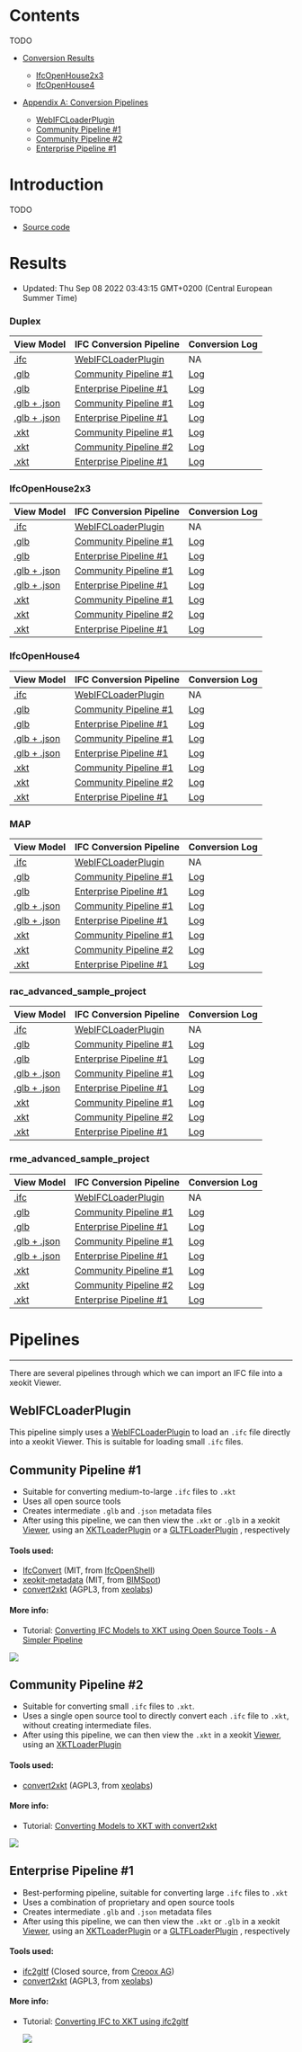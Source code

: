# Contents

TODO

- [Conversion Results](#conversion-results)
    + [IfcOpenHouse2x3](#ifcopenhouse2x3)
    + [IfcOpenHouse4](#ifcopenhouse4)

- [Appendix A: Conversion Pipelines](#conversion-results)
    * [WebIFCLoaderPlugin](#webifcloaderplugin)
    * [Community Pipeline #1](#community-pipeline--1)
    * [Community Pipeline #2](#community-pipeline--2)
    * [Enterprise Pipeline #1](#enterprise-pipeline--1)

# Introduction

TODO
* [Source code](https://github.com/xeokit/xeokit-pipeline)


# Results


* Updated: Thu Sep 08 2022 03:43:15 GMT+0200 (Central European Summer Time)


### Duplex


| View Model | IFC Conversion Pipeline | Conversion Log |
| --- | --- | --- |
| [.ifc](viewModel.html?src=converted/Duplex/model.ifc) | [WebIFCLoaderPlugin](https://xeokit.github.io/xeokit-sdk/docs/class/src/plugins/WebIFCLoaderPlugin/WebIFCLoaderPlugin.js~WebIFCLoaderPlugin.html) | NA |
| [.glb](viewModel.html?src=converted/Duplex/community1/model.glb) | [Community Pipeline #1](#community-pipeline-1) | [Log](converted/Duplex/community1/log.txt) |
| [.glb](viewModel.html?src=converted/Duplex/enterprise1/model.glb) | [Enterprise Pipeline #1](#enterprise-pipeline-1) | [Log](converted/Duplex/enterprise1/log.txt) |
| [.glb + .json](viewModel.html?src=converted/Duplex/community1/model.glb&metaModelSrc=converted/Duplex/community1/model.json) | [Community Pipeline #1](#community-pipeline-1)  | [Log](converted/Duplex/community1/log.txt) |
| [.glb + .json](viewModel.html?src=converted/Duplex/enterprise1/model.glb&metaModelSrc=converted/Duplex/enterprise1/model.json) | [Enterprise Pipeline #1](#enterprise-pipeline-1)  | [Log](converted/Duplex/enterprise1/log.txt) |
| [.xkt](viewModel.html?src=converted/Duplex/community1/model.xkt) | [Community Pipeline #1](#community-pipeline-1) | [Log](converted/Duplex/community1/log.txt) |
| [.xkt](viewModel.html?src=converted/Duplex/community2/model.xkt) | [Community Pipeline #2](#community-pipeline-2) | [Log](converted/Duplex/community2/log.txt) |
| [.xkt](viewModel.html?src=converted/Duplex/enterprise1/model.xkt)| [Enterprise Pipeline #1](#enterprise-pipeline-1) | [Log](converted/Duplex/enterprise1/log.txt) |


### IfcOpenHouse2x3


| View Model | IFC Conversion Pipeline | Conversion Log |
| --- | --- | --- |
| [.ifc](viewModel.html?src=converted/IfcOpenHouse2x3/model.ifc) | [WebIFCLoaderPlugin](https://xeokit.github.io/xeokit-sdk/docs/class/src/plugins/WebIFCLoaderPlugin/WebIFCLoaderPlugin.js~WebIFCLoaderPlugin.html) | NA |
| [.glb](viewModel.html?src=converted/IfcOpenHouse2x3/community1/model.glb) | [Community Pipeline #1](#community-pipeline-1) | [Log](converted/IfcOpenHouse2x3/community1/log.txt) |
| [.glb](viewModel.html?src=converted/IfcOpenHouse2x3/enterprise1/model.glb) | [Enterprise Pipeline #1](#enterprise-pipeline-1) | [Log](converted/IfcOpenHouse2x3/enterprise1/log.txt) |
| [.glb + .json](viewModel.html?src=converted/IfcOpenHouse2x3/community1/model.glb&metaModelSrc=converted/IfcOpenHouse2x3/community1/model.json) | [Community Pipeline #1](#community-pipeline-1)  | [Log](converted/IfcOpenHouse2x3/community1/log.txt) |
| [.glb + .json](viewModel.html?src=converted/IfcOpenHouse2x3/enterprise1/model.glb&metaModelSrc=converted/IfcOpenHouse2x3/enterprise1/model.json) | [Enterprise Pipeline #1](#enterprise-pipeline-1)  | [Log](converted/IfcOpenHouse2x3/enterprise1/log.txt) |
| [.xkt](viewModel.html?src=converted/IfcOpenHouse2x3/community1/model.xkt) | [Community Pipeline #1](#community-pipeline-1) | [Log](converted/IfcOpenHouse2x3/community1/log.txt) |
| [.xkt](viewModel.html?src=converted/IfcOpenHouse2x3/community2/model.xkt) | [Community Pipeline #2](#community-pipeline-2) | [Log](converted/IfcOpenHouse2x3/community2/log.txt) |
| [.xkt](viewModel.html?src=converted/IfcOpenHouse2x3/enterprise1/model.xkt)| [Enterprise Pipeline #1](#enterprise-pipeline-1) | [Log](converted/IfcOpenHouse2x3/enterprise1/log.txt) |


### IfcOpenHouse4


| View Model | IFC Conversion Pipeline | Conversion Log |
| --- | --- | --- |
| [.ifc](viewModel.html?src=converted/IfcOpenHouse4/model.ifc) | [WebIFCLoaderPlugin](https://xeokit.github.io/xeokit-sdk/docs/class/src/plugins/WebIFCLoaderPlugin/WebIFCLoaderPlugin.js~WebIFCLoaderPlugin.html) | NA |
| [.glb](viewModel.html?src=converted/IfcOpenHouse4/community1/model.glb) | [Community Pipeline #1](#community-pipeline-1) | [Log](converted/IfcOpenHouse4/community1/log.txt) |
| [.glb](viewModel.html?src=converted/IfcOpenHouse4/enterprise1/model.glb) | [Enterprise Pipeline #1](#enterprise-pipeline-1) | [Log](converted/IfcOpenHouse4/enterprise1/log.txt) |
| [.glb + .json](viewModel.html?src=converted/IfcOpenHouse4/community1/model.glb&metaModelSrc=converted/IfcOpenHouse4/community1/model.json) | [Community Pipeline #1](#community-pipeline-1)  | [Log](converted/IfcOpenHouse4/community1/log.txt) |
| [.glb + .json](viewModel.html?src=converted/IfcOpenHouse4/enterprise1/model.glb&metaModelSrc=converted/IfcOpenHouse4/enterprise1/model.json) | [Enterprise Pipeline #1](#enterprise-pipeline-1)  | [Log](converted/IfcOpenHouse4/enterprise1/log.txt) |
| [.xkt](viewModel.html?src=converted/IfcOpenHouse4/community1/model.xkt) | [Community Pipeline #1](#community-pipeline-1) | [Log](converted/IfcOpenHouse4/community1/log.txt) |
| [.xkt](viewModel.html?src=converted/IfcOpenHouse4/community2/model.xkt) | [Community Pipeline #2](#community-pipeline-2) | [Log](converted/IfcOpenHouse4/community2/log.txt) |
| [.xkt](viewModel.html?src=converted/IfcOpenHouse4/enterprise1/model.xkt)| [Enterprise Pipeline #1](#enterprise-pipeline-1) | [Log](converted/IfcOpenHouse4/enterprise1/log.txt) |


### MAP


| View Model | IFC Conversion Pipeline | Conversion Log |
| --- | --- | --- |
| [.ifc](viewModel.html?src=converted/MAP/model.ifc) | [WebIFCLoaderPlugin](https://xeokit.github.io/xeokit-sdk/docs/class/src/plugins/WebIFCLoaderPlugin/WebIFCLoaderPlugin.js~WebIFCLoaderPlugin.html) | NA |
| [.glb](viewModel.html?src=converted/MAP/community1/model.glb) | [Community Pipeline #1](#community-pipeline-1) | [Log](converted/MAP/community1/log.txt) |
| [.glb](viewModel.html?src=converted/MAP/enterprise1/model.glb) | [Enterprise Pipeline #1](#enterprise-pipeline-1) | [Log](converted/MAP/enterprise1/log.txt) |
| [.glb + .json](viewModel.html?src=converted/MAP/community1/model.glb&metaModelSrc=converted/MAP/community1/model.json) | [Community Pipeline #1](#community-pipeline-1)  | [Log](converted/MAP/community1/log.txt) |
| [.glb + .json](viewModel.html?src=converted/MAP/enterprise1/model.glb&metaModelSrc=converted/MAP/enterprise1/model.json) | [Enterprise Pipeline #1](#enterprise-pipeline-1)  | [Log](converted/MAP/enterprise1/log.txt) |
| [.xkt](viewModel.html?src=converted/MAP/community1/model.xkt) | [Community Pipeline #1](#community-pipeline-1) | [Log](converted/MAP/community1/log.txt) |
| [.xkt](viewModel.html?src=converted/MAP/community2/model.xkt) | [Community Pipeline #2](#community-pipeline-2) | [Log](converted/MAP/community2/log.txt) |
| [.xkt](viewModel.html?src=converted/MAP/enterprise1/model.xkt)| [Enterprise Pipeline #1](#enterprise-pipeline-1) | [Log](converted/MAP/enterprise1/log.txt) |


### rac_advanced_sample_project


| View Model | IFC Conversion Pipeline | Conversion Log |
| --- | --- | --- |
| [.ifc](viewModel.html?src=converted/rac_advanced_sample_project/model.ifc) | [WebIFCLoaderPlugin](https://xeokit.github.io/xeokit-sdk/docs/class/src/plugins/WebIFCLoaderPlugin/WebIFCLoaderPlugin.js~WebIFCLoaderPlugin.html) | NA |
| [.glb](viewModel.html?src=converted/rac_advanced_sample_project/community1/model.glb) | [Community Pipeline #1](#community-pipeline-1) | [Log](converted/rac_advanced_sample_project/community1/log.txt) |
| [.glb](viewModel.html?src=converted/rac_advanced_sample_project/enterprise1/model.glb) | [Enterprise Pipeline #1](#enterprise-pipeline-1) | [Log](converted/rac_advanced_sample_project/enterprise1/log.txt) |
| [.glb + .json](viewModel.html?src=converted/rac_advanced_sample_project/community1/model.glb&metaModelSrc=converted/rac_advanced_sample_project/community1/model.json) | [Community Pipeline #1](#community-pipeline-1)  | [Log](converted/rac_advanced_sample_project/community1/log.txt) |
| [.glb + .json](viewModel.html?src=converted/rac_advanced_sample_project/enterprise1/model.glb&metaModelSrc=converted/rac_advanced_sample_project/enterprise1/model.json) | [Enterprise Pipeline #1](#enterprise-pipeline-1)  | [Log](converted/rac_advanced_sample_project/enterprise1/log.txt) |
| [.xkt](viewModel.html?src=converted/rac_advanced_sample_project/community1/model.xkt) | [Community Pipeline #1](#community-pipeline-1) | [Log](converted/rac_advanced_sample_project/community1/log.txt) |
| [.xkt](viewModel.html?src=converted/rac_advanced_sample_project/community2/model.xkt) | [Community Pipeline #2](#community-pipeline-2) | [Log](converted/rac_advanced_sample_project/community2/log.txt) |
| [.xkt](viewModel.html?src=converted/rac_advanced_sample_project/enterprise1/model.xkt)| [Enterprise Pipeline #1](#enterprise-pipeline-1) | [Log](converted/rac_advanced_sample_project/enterprise1/log.txt) |


### rme_advanced_sample_project


| View Model | IFC Conversion Pipeline | Conversion Log |
| --- | --- | --- |
| [.ifc](viewModel.html?src=converted/rme_advanced_sample_project/model.ifc) | [WebIFCLoaderPlugin](https://xeokit.github.io/xeokit-sdk/docs/class/src/plugins/WebIFCLoaderPlugin/WebIFCLoaderPlugin.js~WebIFCLoaderPlugin.html) | NA |
| [.glb](viewModel.html?src=converted/rme_advanced_sample_project/community1/model.glb) | [Community Pipeline #1](#community-pipeline-1) | [Log](converted/rme_advanced_sample_project/community1/log.txt) |
| [.glb](viewModel.html?src=converted/rme_advanced_sample_project/enterprise1/model.glb) | [Enterprise Pipeline #1](#enterprise-pipeline-1) | [Log](converted/rme_advanced_sample_project/enterprise1/log.txt) |
| [.glb + .json](viewModel.html?src=converted/rme_advanced_sample_project/community1/model.glb&metaModelSrc=converted/rme_advanced_sample_project/community1/model.json) | [Community Pipeline #1](#community-pipeline-1)  | [Log](converted/rme_advanced_sample_project/community1/log.txt) |
| [.glb + .json](viewModel.html?src=converted/rme_advanced_sample_project/enterprise1/model.glb&metaModelSrc=converted/rme_advanced_sample_project/enterprise1/model.json) | [Enterprise Pipeline #1](#enterprise-pipeline-1)  | [Log](converted/rme_advanced_sample_project/enterprise1/log.txt) |
| [.xkt](viewModel.html?src=converted/rme_advanced_sample_project/community1/model.xkt) | [Community Pipeline #1](#community-pipeline-1) | [Log](converted/rme_advanced_sample_project/community1/log.txt) |
| [.xkt](viewModel.html?src=converted/rme_advanced_sample_project/community2/model.xkt) | [Community Pipeline #2](#community-pipeline-2) | [Log](converted/rme_advanced_sample_project/community2/log.txt) |
| [.xkt](viewModel.html?src=converted/rme_advanced_sample_project/enterprise1/model.xkt)| [Enterprise Pipeline #1](#enterprise-pipeline-1) | [Log](converted/rme_advanced_sample_project/enterprise1/log.txt) |

# Pipelines

---
There are several pipelines through which we can import an IFC file into a xeokit Viewer.

## WebIFCLoaderPlugin

This pipeline simply uses a [WebIFCLoaderPlugin]() to load an ````.ifc```` file directly into a xeokit Viewer. This is
suitable for loading small ````.ifc```` files.

## Community Pipeline #1

* Suitable for converting medium-to-large ````.ifc```` files to ````.xkt````
* Uses all open source tools
* Creates intermediate ````.glb```` and ````.json```` metadata files
* After using this pipeline, we can then view the ````.xkt````  or ````.glb```` in a
  xeokit [Viewer](https://xeokit.github.io/xeokit-sdk/docs/class/src/viewer/Viewer.js~Viewer.html), using an
  [XKTLoaderPlugin](https://xeokit.github.io/xeokit-sdk/docs/class/src/plugins/XKTLoaderPlugin/XKTLoaderPlugin.js~XKTLoaderPlugin.html)
  or
  a [GLTFLoaderPlugin](https://xeokit.github.io/xeokit-sdk/docs/class/src/plugins/GLTFLoaderPlugin/GLTFLoaderPlugin.js~GLTFLoaderPlugin.html)
  , respectively

#### Tools used:

* [IfcConvert](http://ifcopenshell.org/ifcconvert) (MIT, from [IfcOpenShell](http://ifcopenshell.org/))
* [xeokit-metadata](https://github.com/bimspot/xeokit-metadata) (MIT, from [BIMSpot](https://bimspot.io))
* [convert2xkt](https://github.com/xeokit/xeokit-convert) (AGPL3, from [xeolabs](https://xeolabs.com))

#### More info:

* Tutorial: [Converting IFC Models to XKT using Open Source Tools - A Simpler Pipeline](https://www.notion.so/xeokit/Converting-IFC-Models-to-XKT-using-Open-Source-Tools-A-Simpler-Pipeline-02d45ba457eb4f808f63bcacb71a4fb3)

![](assets/oss_xkt_conversion_v2.png)

## Community Pipeline #2

* Suitable for converting small ````.ifc```` files to ````.xkt````.
* Uses a single open source tool to directly convert each ````.ifc```` file to ````.xkt````, without creating
  intermediate files.
* After using this pipeline, we can then view the ````.xkt````  in a
  xeokit [Viewer](https://xeokit.github.io/xeokit-sdk/docs/class/src/viewer/Viewer.js~Viewer.html), using an
  [XKTLoaderPlugin](https://xeokit.github.io/xeokit-sdk/docs/class/src/plugins/XKTLoaderPlugin/XKTLoaderPlugin.js~XKTLoaderPlugin.html)

#### Tools used:

* [convert2xkt](https://github.com/xeokit/xeokit-convert) (AGPL3, from [xeolabs](https://xeolabs.com))

#### More info:

* Tutorial: [Converting Models to XKT with convert2xkt](https://www.notion.so/xeokit/Converting-Models-to-XKT-with-convert2xkt-fa567843313f4db8a7d6535e76da9380)

![](assets/oss_xkt_conversion.png)

## Enterprise Pipeline #1

* Best-performing pipeline, suitable for converting large ````.ifc```` files to ````.xkt````
* Uses a combination of proprietary and open source tools
* Creates intermediate ````.glb```` and ````.json```` metadata files
* After using this pipeline, we can then view the ````.xkt````  or ````.glb```` in a
  xeokit [Viewer](https://xeokit.github.io/xeokit-sdk/docs/class/src/viewer/Viewer.js~Viewer.html), using an
  [XKTLoaderPlugin](https://xeokit.github.io/xeokit-sdk/docs/class/src/plugins/XKTLoaderPlugin/XKTLoaderPlugin.js~XKTLoaderPlugin.html)
  or
  a [GLTFLoaderPlugin](https://xeokit.github.io/xeokit-sdk/docs/class/src/plugins/GLTFLoaderPlugin/GLTFLoaderPlugin.js~GLTFLoaderPlugin.html)
  , respectively

#### Tools used:

* [ifc2gltf](https://creoox.com/en/contact/) (Closed source, from [Creoox AG](https://creoox.com/en/contact/))
* [convert2xkt](https://github.com/xeokit/xeokit-convert) (AGPL3, from [xeolabs](https://xeolabs.com))

#### More info:

* Tutorial: [Converting IFC to XKT using ifc2gltf](https://www.notion.so/xeokit/Converting-IFC-to-XKT-using-ifc2gltf-a2e0005d00dc4f22b648f1237bc3245d)

  ![](assets/creoox_oss_xkt_conversion.png)